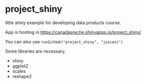project_shiny
=============

little shiny example for developing data products course.

App is hosting in https://canadasreche.shinyapps.io/project_shiny/

You can also use `runGitHub("project_shiny", "joscani")`

Some libraries are necessary.

* shiny
* ggplot2
* scales
* reshape2


